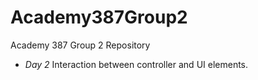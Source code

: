 Academy387Group2
================

Academy 387 Group 2 Repository

* *Day 2*
Interaction between controller and UI elements.
